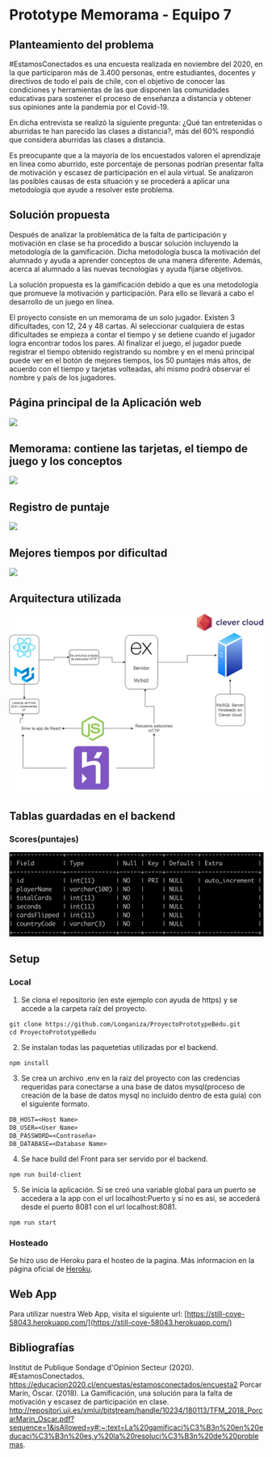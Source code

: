 # Prototype Memorama - Equipo 7

## Planteamiento del problema
#EstamosConectados es una encuesta realizada en noviembre del 2020, en la que participaron más de 3.400 personas, entre estudiantes, docentes y directivos de todo el país de chile, con el objetivo de conocer las condiciones y herramientas de las que disponen las comunidades educativas para sostener el proceso de enseñanza a distancia y obtener sus opiniones ante la pandemia por el Covid-19.

En dicha entrevista se realizó la siguiente pregunta: ¿Qué tan entretenidas o aburridas te han parecido las clases a distancia?, más del 60% respondió que considera aburridas las clases a distancia.

Es preocupante que a la mayoría de los encuestados valoren el aprendizaje en línea como aburrido, este porcentaje de personas podrían presentar falta de motivación y escasez de participación en el aula virtual. Se analizaron las posibles causas de esta situación y se procederá a aplicar una metodología que ayude a resolver este problema.

## Solución propuesta
Después de analizar la problemática de la falta de participación y motivación en clase se ha procedido a buscar solución incluyendo la metodología de la gamificación. Dicha metodología busca la motivación del alumnado y ayuda a aprender conceptos de una manera diferente. Además, acerca al alumnado a las nuevas tecnologías y ayuda fijarse objetivos.

La solución propuesta es la gamificación debido a que es una metodología que promueve la motivación y participación. Para ello se llevará a cabo el desarrollo de un juego en línea. 

El proyecto consiste en un memorama de un solo jugador. Existen 3 dificultades, con 12, 24 y 48 cartas. Al seleccionar cualquiera de estas dificultades se empieza a contar el tiempo y se detiene cuando el jugador logra encontrar todos los pares. Al finalizar el juego, el jugador puede registrar el tiempo obtenido registrando su nombre y en el menú principal puede ver en el botón de mejores tiempos, los 50 puntajes más altos, de acuerdo con el tiempo y tarjetas volteadas, ahí mismo podrá observar el nombre y país de los jugadores.

## Página principal de la Aplicación web
![](https://i.imgur.com/1KoH1e1.png)

## Memorama: contiene las tarjetas, el tiempo de juego y los conceptos
![](https://i.imgur.com/fqdmrbb.png)

## Registro de puntaje
![](https://i.imgur.com/EL7advV.png)

## Mejores tiempos por dificultad
![](https://i.imgur.com/SneSyqV.png)

## Arquitectura utilizada
![](https://raw.githubusercontent.com/Longaniza/ImagesPrototype/master/arq.jpeg)

## Tablas guardadas en el backend
### Scores(puntajes)

![](https://raw.githubusercontent.com/Longaniza/ImagesPrototype/master/table.png)

## Setup
### Local
1. Se clona el repositorio (en este ejemplo con ayuda de https) y se accede a la carpeta raíz del proyecto.
``` 
git clone https://github.com/Longaniza/ProyectoPrototypeBedu.git
cd ProyectoPrototypeBedu
```
2. Se instalan todas las paquetetias utilizadas por el backend.
``` 
npm install
```
3. Se crea un archivo .env en la raiz del proyecto con las credencias requeridas para conectarse a una base de datos mysql(proceso de creación de la base de datos mysql no incluido dentro de esta guía) con el siguiente formato.
``` 
DB_HOST=<Host Name>
DB_USER=<User Name>
DB_PASSWORD=<Contraseña>
DB_DATABASE=<Database Name>
```
4. Se hace build del Front para ser servido por el backend.
``` 
npm run build-client
```
5. Se inicia la aplicación. Si se creó una variable global para un puerto se accedera a la app con el url localhost:Puerto y si no es asi, se accederá desde el puerto 8081 con el url localhost:8081.
``` 
npm run start
```
### Hosteado
Se hizo uso de Heroku para el hosteo de la pagina. Más informacion en la página oficial de [Heroku](https://www.heroku.com/platform).

## Web App
Para utilizar nuestra Web App, visita el siguiente url:
[https://still-cove-58043.herokuapp.com/](https://still-cove-58043.herokuapp.com/)

## Bibliografías
Institut de Publique Sondage d'Opinion Secteur (2020). #EstamosConectados. https://educacion2020.cl/encuestas/estamosconectados/encuesta2
Porcar Marín, Óscar. (2018). La Gamificación, una solución para la falta de motivación y escasez de participación en clase. http://repositori.uji.es/xmlui/bitstream/handle/10234/180113/TFM_2018_PorcarMarin_Oscar.pdf?sequence=1&isAllowed=y#:~:text=La%20gamificaci%C3%B3n%20en%20educaci%C3%B3n%20es,y%20la%20resoluci%C3%B3n%20de%20problemas.
